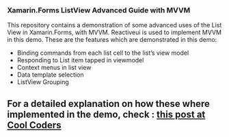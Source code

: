 ### Xamarin.Forms ListView Advanced Guide with MVVM

This repository contains a demonstration of some advanced uses of the List View in Xamarin.Forms, with MVVM. Reactiveui is used to implement MVVM in this demo. These are the features which are demonstrated in this demo:

- Binding commands from each list cell to the list’s view model
- Responding to List item tapped in viewmodel
- Context menus in list view
- Data template selection
- ListView Grouping

## For a detailed explanation on how these where implemented in the demo, check : [this post at Cool Coders](https://doumer.me/xamarin-forms-listview-advanced-guide-with-mvvm/)
